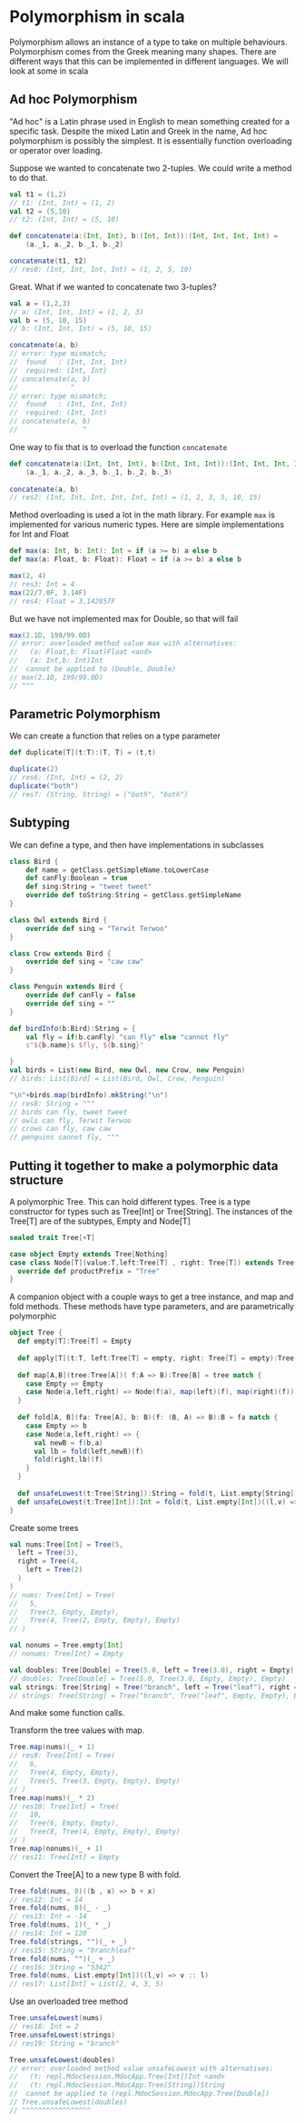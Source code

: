 # Polymorphism in scala

Polymorphism allows an instance of a type to take on multiple behaviours.
Polymorphism comes from the Greek meaning many shapes.
There are different ways that this can be implemented in different languages.
We will look at some in scala

## Ad hoc Polymorphism

"Ad hoc" is a Latin phrase used in English to mean something created for a specific task. 
Despite the mixed Latin and Greek in the name, Ad hoc polymorphism is possibly the simplest.
It is essentially function overloading or operator over loading.

Suppose we wanted to concatenate two 2-tuples.
We could write a method to do that.

```scala
val t1 = (1,2)
// t1: (Int, Int) = (1, 2)
val t2 = (5,10)
// t2: (Int, Int) = (5, 10)

def concatenate(a:(Int, Int), b:(Int, Int)):(Int, Int, Int, Int) =
    (a._1, a._2, b._1, b._2)

concatenate(t1, t2)
// res0: (Int, Int, Int, Int) = (1, 2, 5, 10)
```
Great. What if we wanted to concatenate two 3-tuples?
```scala
val a = (1,2,3)
// a: (Int, Int, Int) = (1, 2, 3)
val b = (5, 10, 15)
// b: (Int, Int, Int) = (5, 10, 15)
```
```scala
concatenate(a, b)
// error: type mismatch;
//  found   : (Int, Int, Int)
//  required: (Int, Int)
// concatenate(a, b)
//             ^
// error: type mismatch;
//  found   : (Int, Int, Int)
//  required: (Int, Int)
// concatenate(a, b)
//                ^
```

One way to fix that is to overload the function `concatenate`

```scala
def concatenate(a:(Int, Int, Int), b:(Int, Int, Int)):(Int, Int, Int, Int, Int, Int) =
    (a._1, a._2, a._3, b._1, b._2, b._3)
    
concatenate(a, b)
// res2: (Int, Int, Int, Int, Int, Int) = (1, 2, 3, 5, 10, 15)
```
Method overloading is used a lot in the math library. 
For example `max` is implemented for various numeric types. 
Here are simple implementations for Int and Float
```scala
def max(a: Int, b: Int): Int = if (a >= b) a else b
def max(a: Float, b: Float): Float = if (a >= b) a else b

max(2, 4)
// res3: Int = 4
max(22/7.0F, 3.14F)
// res4: Float = 3.142857F
```
But we have not implemented max for Double, so that will fail
```scala
max(2.1D, 199/99.0D)
// error: overloaded method value max with alternatives:
//   (a: Float,b: Float)Float <and>
//   (a: Int,b: Int)Int
//  cannot be applied to (Double, Double)
// max(2.1D, 199/99.0D)
// ^^^
```

## Parametric Polymorphism

We can create a function that relies on a type parameter

```scala
def duplicate[T](t:T):(T, T) = (t,t)

duplicate(2)
// res6: (Int, Int) = (2, 2)
duplicate("both")
// res7: (String, String) = ("both", "both")
```

## Subtyping

We can define a type, and then have implementations in subclasses

```scala
class Bird {
    def name = getClass.getSimpleName.toLowerCase
    def canFly:Boolean = true
    def sing:String = "tweet tweet"
    override def toString:String = getClass.getSimpleName
}

class Owl extends Bird {
    override def sing = "Terwit Terwoo"
}

class Crow extends Bird {
    override def sing = "caw caw"
}

class Penguin extends Bird {
    override def canFly = false
    override def sing = ""
}

def birdInfo(b:Bird):String = {
    val fly = if(b.canFly) "can fly" else "cannot fly"
    s"${b.name}s $fly, ${b.sing}" 

}
val birds = List(new Bird, new Owl, new Crow, new Penguin)
// birds: List[Bird] = List(Bird, Owl, Crow, Penguin)

"\n"+birds.map(birdInfo).mkString("\n")
// res8: String = """
// birds can fly, tweet tweet
// owls can fly, Terwit Terwoo
// crows can fly, caw caw
// penguins cannot fly, """
```

## Putting it together to make a polymorphic data structure

A polymorphic Tree. This can hold different types. 
Tree is a type constructor for types such as Tree[Int] or Tree[String]. 
The instances of the Tree[T] are of the subtypes, Empty and Node[T]

```scala
sealed trait Tree[+T]

case object Empty extends Tree[Nothing]
case class Node[T](value:T,left:Tree[T] , right: Tree[T]) extends Tree[T] {
  override def productPrefix = "Tree"
}
```
A companion object with a couple ways to get a tree instance, and map and fold methods. 
These methods have type parameters, and are parametrically polymorphic

```scala
object Tree {
  def empty[T]:Tree[T] = Empty
  
  def apply[T](t:T, left:Tree[T] = empty, right: Tree[T] = empty):Tree[T] = Node(t, left, right)
  
  def map[A,B](tree:Tree[A])( f:A => B):Tree[B] = tree match {
    case Empty => Empty
    case Node(a,left,right) => Node(f(a), map(left)(f), map(right)(f))
  }
  
  def fold[A, B](fa: Tree[A], b: B)(f: (B, A) => B):B = fa match {
    case Empty => b
    case Node(a,left,right) => {
      val newB = f(b,a)
      val lb = fold(left,newB)(f)
      fold(right,lb)(f)      
    }
  }
  
  def unsafeLowest(t:Tree[String]):String = fold(t, List.empty[String])((l,v) => v :: l).min
  def unsafeLowest(t:Tree[Int]):Int = fold(t, List.empty[Int])((l,v) => v :: l).min
}
```

Create some trees
```scala
val nums:Tree[Int] = Tree(5,
  left = Tree(3),
  right = Tree(4,
    left = Tree(2)
  )
)
// nums: Tree[Int] = Tree(
//   5,
//   Tree(3, Empty, Empty),
//   Tree(4, Tree(2, Empty, Empty), Empty)
// )

val nonums = Tree.empty[Int]
// nonums: Tree[Int] = Empty

val doubles: Tree[Double] = Tree(5.0, left = Tree(3.0), right = Empty)
// doubles: Tree[Double] = Tree(5.0, Tree(3.0, Empty, Empty), Empty)
val strings: Tree[String] = Tree("branch", left = Tree("leaf"), right = Empty)
// strings: Tree[String] = Tree("branch", Tree("leaf", Empty, Empty), Empty)
```
And make some function calls.

Transform the tree values with map.
```scala
Tree.map(nums)(_ + 1)
// res9: Tree[Int] = Tree(
//   6,
//   Tree(4, Empty, Empty),
//   Tree(5, Tree(3, Empty, Empty), Empty)
// )
Tree.map(nums)(_ * 2)
// res10: Tree[Int] = Tree(
//   10,
//   Tree(6, Empty, Empty),
//   Tree(8, Tree(4, Empty, Empty), Empty)
// )
Tree.map(nonums)(_ + 1)
// res11: Tree[Int] = Empty
```
Convert the Tree[A] to a new type B with fold.
```scala
Tree.fold(nums, 0)((b , x) => b + x)
// res12: Int = 14
Tree.fold(nums, 0)(_ - _)
// res13: Int = -14
Tree.fold(nums, 1)(_ * _)
// res14: Int = 120
Tree.fold(strings, "")(_ + _)
// res15: String = "branchleaf"
Tree.fold(nums, "")(_ + _)
// res16: String = "5342"
Tree.fold(nums, List.empty[Int])((l,v) => v :: l)
// res17: List[Int] = List(2, 4, 3, 5)
```
Use an overloaded tree method
```scala
Tree.unsafeLowest(nums)
// res18: Int = 2
Tree.unsafeLowest(strings)
// res19: String = "branch"
```
```scala
Tree.unsafeLowest(doubles)
// error: overloaded method value unsafeLowest with alternatives:
//   (t: repl.MdocSession.MdocApp.Tree[Int])Int <and>
//   (t: repl.MdocSession.MdocApp.Tree[String])String
//  cannot be applied to (repl.MdocSession.MdocApp.Tree[Double])
// Tree.unsafeLowest(doubles)
// ^^^^^^^^^^^^^^^^^
```
